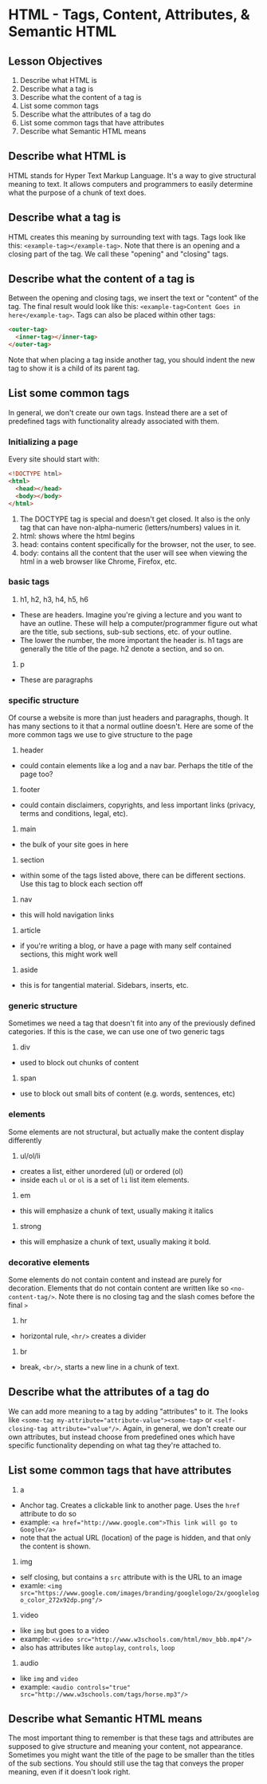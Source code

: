 # HTML - Tags, Content, Attributes, & Semantic HTML

## Lesson Objectives

1. Describe what HTML is
1. Describe what a tag is
1. Describe what the content of a tag is
1. List some common tags
1. Describe what the attributes of a tag do
1. List some common tags that have attributes
1. Describe what Semantic HTML means

## Describe what HTML is

HTML stands for Hyper Text Markup Language.  It's a way to give structural meaning to text.  It allows computers and programmers to easily determine what the purpose of a chunk of text does.

## Describe what a tag is

HTML creates this meaning by surrounding text with tags.  Tags look like this: `<example-tag></example-tag>`.  Note that there is an opening and a closing part of the tag.  We call these "opening" and "closing" tags.

## Describe what the content of a tag is

Between the opening and closing tags, we insert the text or "content" of the tag.  The final result would look like this: `<example-tag>Content Goes in here</example-tag>`.  Tags can also be placed within other tags:

```html
<outer-tag>
  <inner-tag></inner-tag>
</outer-tag>
```

Note that when placing a tag inside another tag, you should indent the new tag to show it is a child of its parent tag.

## List some common tags

In general, we don't create our own tags.  Instead there are a set of predefined tags with functionality already associated with them.

### Initializing a page

Every site should start with:

```html
<!DOCTYPE html>
<html>
  <head></head>
  <body></body>
</html>
```

1. The DOCTYPE tag is special and doesn't get closed.  It also is the only tag that can have non-alpha-numeric (letters/numbers) values in it.
1. html: shows where the html begins
1. head: contains content specifically for the browser, not the user, to see.
1. body: contains all the content that the user will see when viewing the html in a web browser like Chrome, Firefox, etc.

### basic tags

1. h1, h2, h3, h4, h5, h6
  - These are headers.  Imagine you're giving a lecture and you want to have an outline.  These will help a computer/programmer figure out what are the title, sub sections, sub-sub sections, etc. of your outline.
  - The lower the number, the more important the header is.  h1 tags are generally the title of the page.  h2 denote a section, and so on.
1. p
  - These are paragraphs

### specific structure

Of course a website is more than just headers and paragraphs, though.  It has many sections to it that a normal outline doesn't.  Here are some of the more common tags we use to give structure to the page

1. header
  - could contain elements like a log and a nav bar.  Perhaps the title of the page too?
1. footer
  - could contain disclaimers, copyrights, and less important links (privacy, terms and conditions, legal, etc).
1. main
  - the bulk of your site goes in here
1. section
  - within some of the tags listed above, there can be different sections.  Use this tag to block each section off
1. nav
  - this will hold navigation links
1. article
  - if you're writing a blog, or have a page with many self contained sections, this might work well
1. aside
  - this is for tangential material.  Sidebars, inserts, etc.

### generic structure

Sometimes we need a tag that doesn't fit into any of the previously defined categories.  If this is the case, we can use one of two generic tags

1. div
  - used to block out chunks of content
1. span
  - use to block out small bits of content (e.g. words, sentences, etc)

### elements

Some elements are not structural, but actually make the content display differently

1. ul/ol/li
  - creates a list, either unordered (ul) or ordered (ol)
  - inside each `ul` or `ol` is a set of `li` list item elements.
1. em
  - this will emphasize a chunk of text, usually making it italics
1. strong
  - this will emphasize a chunk of text, usually making it bold.

### decorative elements

Some elements do not contain content and instead are purely for decoration.  Elements that do not contain content are written like so `<no-content-tag/>`.  Note there is no closing tag and the slash comes before the final `>`

1. hr
  - horizontal rule, `<hr/>` creates a divider
1. br
  - break, `<br/>`, starts a new line in a chunk of text.

## Describe what the attributes of a tag do

We can add more meaning to a tag by adding "attributes" to it.  The looks like `<some-tag my-attribute="attribute-value"><some-tag>` or `<self-closing-tag attribute="value"/>`.  Again, in general, we don't create our own attributes, but instead choose from predefined ones which have specific functionality depending on what tag they're attached to.

## List some common tags that have attributes

1. a
  - Anchor tag.  Creates a clickable link to another page.  Uses the `href` attribute to do so
  - example: `<a href="http://www.google.com">This link will go to Google</a>`
  - note that the actual URL (location) of the page is hidden, and that only the content is shown.
1. img
  - self closing, but contains a `src` attribute with is the URL to an image
  - examle: `<img src="https://www.google.com/images/branding/googlelogo/2x/googlelogo_color_272x92dp.png"/>`
1. video
  - like `img` but goes to a video
  - example: `<video src="http://www.w3schools.com/html/mov_bbb.mp4"/>`
  - also has attributes like `autoplay`, `controls`, `loop`
1. audio
  - like `img` and `video`
  - example: `<audio controls="true" src="http://www.w3schools.com/tags/horse.mp3"/>`

## Describe what Semantic HTML means

The most important thing to remember is that these tags and attributes are supposed to give structure and meaning your content, not appearance.  Sometimes you might want the title of the page to be smaller than the titles of the sub sections.  You should still use the tag that conveys the proper meaning, even if it doesn't look right.
